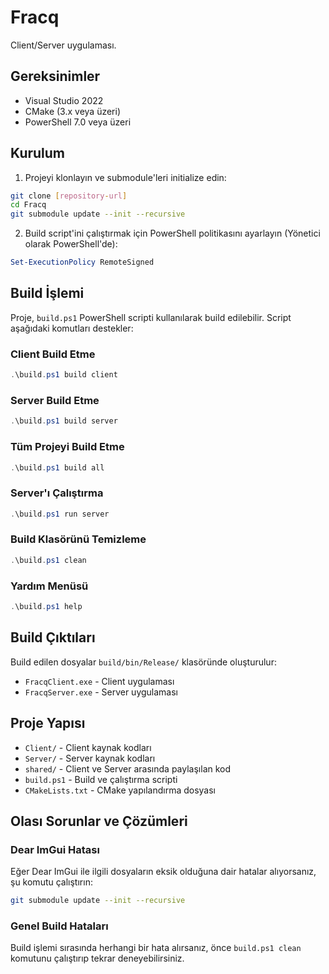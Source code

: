 # Fracq

Client/Server uygulaması.

## Gereksinimler

- Visual Studio 2022
- CMake (3.x veya üzeri)
- PowerShell 7.0 veya üzeri

## Kurulum

1. Projeyi klonlayın ve submodule'leri initialize edin:
```bash
git clone [repository-url]
cd Fracq
git submodule update --init --recursive
```

2. Build script'ini çalıştırmak için PowerShell politikasını ayarlayın (Yönetici olarak PowerShell'de):
```powershell
Set-ExecutionPolicy RemoteSigned
```

## Build İşlemi

Proje, `build.ps1` PowerShell scripti kullanılarak build edilebilir. Script aşağıdaki komutları destekler:

### Client Build Etme
```powershell
.\build.ps1 build client
```

### Server Build Etme
```powershell
.\build.ps1 build server
```

### Tüm Projeyi Build Etme
```powershell
.\build.ps1 build all
```

### Server'ı Çalıştırma
```powershell
.\build.ps1 run server
```

### Build Klasörünü Temizleme
```powershell
.\build.ps1 clean
```

### Yardım Menüsü
```powershell
.\build.ps1 help
```

## Build Çıktıları

Build edilen dosyalar `build/bin/Release/` klasöründe oluşturulur:
- `FracqClient.exe` - Client uygulaması
- `FracqServer.exe` - Server uygulaması

## Proje Yapısı

- `Client/` - Client kaynak kodları
- `Server/` - Server kaynak kodları
- `shared/` - Client ve Server arasında paylaşılan kod
- `build.ps1` - Build ve çalıştırma scripti
- `CMakeLists.txt` - CMake yapılandırma dosyası

## Olası Sorunlar ve Çözümleri

### Dear ImGui Hatası
Eğer Dear ImGui ile ilgili dosyaların eksik olduğuna dair hatalar alıyorsanız, şu komutu çalıştırın:
```bash
git submodule update --init --recursive
```

### Genel Build Hataları
Build işlemi sırasında herhangi bir hata alırsanız, önce `build.ps1 clean` komutunu çalıştırıp tekrar deneyebilirsiniz.